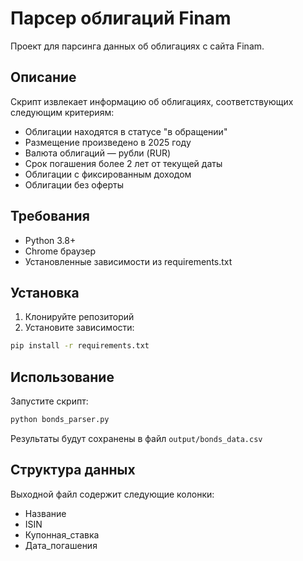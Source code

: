 # Парсер облигаций Finam

Проект для парсинга данных об облигациях с сайта Finam.

## Описание

Скрипт извлекает информацию об облигациях, соответствующих следующим критериям:
- Облигации находятся в статусе "в обращении"
- Размещение произведено в 2025 году
- Валюта облигаций — рубли (RUR)
- Срок погашения более 2 лет от текущей даты
- Облигации с фиксированным доходом
- Облигации без оферты

## Требования

- Python 3.8+
- Chrome браузер
- Установленные зависимости из requirements.txt

## Установка

1. Клонируйте репозиторий
2. Установите зависимости:
```bash
pip install -r requirements.txt
```

## Использование

Запустите скрипт:
```bash
python bonds_parser.py
```

Результаты будут сохранены в файл `output/bonds_data.csv`

## Структура данных

Выходной файл содержит следующие колонки:
- Название
- ISIN
- Купонная_ставка
- Дата_погашения 